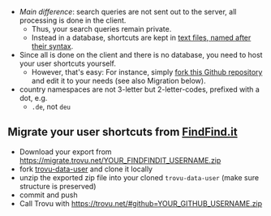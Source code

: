 - *Main difference*: search queries are not sent out to the server, all processing is done in the client.
  - Thus, your search queries remain private.
  - Instead in a database, shortcuts are kept in [text files, named after their syntax](https://github.com/trovu/trovu-data/blob/master/shortcuts/o/g/1.txt).
- Since all is done on the client and there is no database, you need to host your user shortcuts yourself. 
  - However, that's easy: For instance, simply [fork this Github repository](https://github.com/trovu/trovu-data-user) and edit it to your needs (see also Migration below).
- country namespaces are not 3-letter but 2-letter-codes, prefixed with a dot, e.g.
  - `.de`, not `deu`

## Migrate your user shortcuts from [FindFind.it](https://www.findfind.it/)

- Download your export from https://migrate.trovu.net/YOUR_FINDFINDIT_USERNAME.zip
- fork [trovu-data-user](https://github.com/trovu/trovu-data-user) and clone it locally
- unzip the exported zip file into your cloned `trovu-data-user` (make sure structure is preserved)
- commit and push
- Call Trovu with https://trovu.net/#github=YOUR_GITHUB_USERNAME.zip